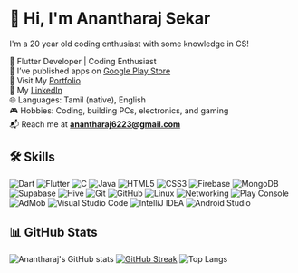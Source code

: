 # 👋 Hi, I'm Anantharaj Sekar

I'm a 20 year old coding enthusiast with some knowledge in CS!

 📱 Flutter Developer | Coding Enthusiast  
🚀 I’ve published apps on [Google Play Store](https://play.google.com/store/apps/developer?id=neolex)   
💼 Visit My [Portfolio](https://ananth-j.web.app)   
🔗 My [LinkedIn](https://www.linkedin.com/in/anantharaj-sekar)    
🌐 Languages: Tamil (native), English  
🎮 Hobbies: Coding, building PCs, electronics, and gaming  
📬 Reach me at **anantharaj6223@gmail.com**

## 🛠️ Skills

![Dart](https://img.shields.io/badge/Dart-0175C2?style=for-the-badge&logo=dart&logoColor=white)
![Flutter](https://img.shields.io/badge/Flutter-02569B?style=for-the-badge&logo=flutter&logoColor=white)
![C](https://img.shields.io/badge/C-00599C?style=for-the-badge&logo=c&logoColor=white)
![Java](https://img.shields.io/badge/Java-007396?style=for-the-badge&logo=java&logoColor=white)
![HTML5](https://img.shields.io/badge/HTML5-E34F26?style=for-the-badge&logo=html5&logoColor=white)
![CSS3](https://img.shields.io/badge/CSS3-1572B6?style=for-the-badge&logo=css3&logoColor=white)
![Firebase](https://img.shields.io/badge/Firebase-FFCA28?style=for-the-badge&logo=firebase&logoColor=black)
![MongoDB](https://img.shields.io/badge/MongoDB-4DB33D?style=for-the-badge&logo=mongodb&logoColor=white)
![Supabase](https://img.shields.io/badge/Supabase-3ECF8E?style=for-the-badge&logo=supabase&logoColor=white)
![Hive](https://img.shields.io/badge/Hive-FFC107?style=for-the-badge&logo=hive&logoColor=black)
![Git](https://img.shields.io/badge/Git-F05032?style=for-the-badge&logo=git&logoColor=white)
![GitHub](https://img.shields.io/badge/GitHub-181717?style=for-the-badge&logo=github&logoColor=white)
![Linux](https://img.shields.io/badge/Linux-FCC624?style=for-the-badge&logo=linux&logoColor=black)
![Networking](https://img.shields.io/badge/Networking-Basic-blue?style=for-the-badge)
![Play Console](https://img.shields.io/badge/Google_Play_Console-34A853?style=for-the-badge&logo=google-play&logoColor=white)
![AdMob](https://img.shields.io/badge/AdMob-EA4335?style=for-the-badge&logo=google-ads&logoColor=white)
![Visual Studio Code](https://img.shields.io/badge/VS_Code-007ACC?style=for-the-badge&logo=visual-studio-code&logoColor=white)
![IntelliJ IDEA](https://img.shields.io/badge/IntelliJ_IDEA-000000?style=for-the-badge&logo=intellij-idea&logoColor=white)
![Android Studio](https://img.shields.io/badge/Android_Studio-3DDC84?style=for-the-badge&logo=android-studio&logoColor=white)



## 📊 GitHub Stats

![Anantharaj's GitHub stats](https://github-readme-stats.vercel.app/api?username=ananth-j&show_icons=true&theme=radical)
[![GitHub Streak](https://github-readme-streak-stats.herokuapp.com/?user=ananth-j&theme=radical)](https://git.io/streak-stats)
![Top Langs](https://github-readme-stats.vercel.app/api/top-langs/?username=ananth-j&layout=compact&theme=radical)









